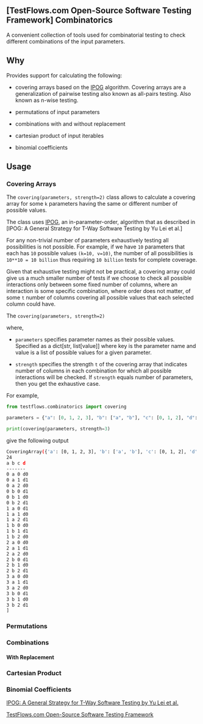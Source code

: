 ## [TestFlows.com Open-Source Software Testing Framework] Combinatorics


A convenient collection of tools used for combinatorial testing to check
different combinations of the input parameters.

## Why

Provides support for calculating the following:

* covering arrays based on the [IPOG] algorithm.
  Covering arrays are a generalization of pairwise testing also known as all-pairs testing.
  Also known as n-wise testing.

* permutations of input parameters

* combinations with and without replacement

* cartesian product of input iterables

* binomial coefficients

## Usage

### Covering Arrays

The `covering(parameters, strength=2)` class allows to calculate a covering array for some `k` parameters having the same or different number of possible values.

The class uses [IPOG], an in-parameter-order, algorithm that as described in [IPOG: A General Strategy for T-Way Software Testing by Yu Lei et al.]

For any non-trivial number of parameters exhaustively testing all possibilities is not possible.
For example, if we have `10` parameters that each has `10` possible values `(k=10, v=10)`, the
number of all possibilities is `10**10 = 10 billion` thus requiring `10 billion` tests for complete coverage.

Given that exhaustive testing might not be practical, a covering array could give us a much smaller
number of tests if we choose to check all possible interactions only between some fixed number
of columns, where an interaction is some specific combination, where order does not matter,
of some `t` number of columns covering all possible values that each selected column could have.

The `covering(parameters, strength=2)`

where,

* `parameters` specifies parameter names as their possible values.
   Specified as a dict[str, list[value]] where key is the parameter name and
   value is a list of possible values for a given parameter.

* `strength` specifies the strength `t` of the covering array that indicates number of columns
   in each combination for which all possible interactions will be checked.
   If `strength` equals number of parameters, then you get the exhaustive case.

For example,

```python
from testflows.combinatorics import covering

parameters = {"a": [0, 1, 2, 3], "b": ["a", "b"], "c": [0, 1, 2], "d": ["d0", "d1"]}

print(covering(parameters, strength=3)
```

give the following output

```bash
CoveringArray({'a': [0, 1, 2, 3], 'b': ['a', 'b'], 'c': [0, 1, 2], 'd': ['d0', 'd1']},3)[
24
a b c d
-------
0 a 0 d0
0 a 1 d1
0 a 2 d0
0 b 0 d1
0 b 1 d0
0 b 2 d1
1 a 0 d1
1 a 1 d0
1 a 2 d1
1 b 0 d0
1 b 1 d1
1 b 2 d0
2 a 0 d0
2 a 1 d1
2 a 2 d0
2 b 0 d1
2 b 1 d0
2 b 2 d1
3 a 0 d0
3 a 1 d1
3 a 2 d0
3 b 0 d1
3 b 1 d0
3 b 2 d1
]
```

### Permutations

### Combinations

#### With Replacement

### Cartesian Product

### Binomial Coefficients

[IPOG]: (https://citeseerx.ist.psu.edu/document?repid=rep1&type=pdf&doi=1362e14b8210a766099a9516491693c0c08bc04a)
[IPOG: A General Strategy for T-Way Software Testing by Yu Lei et al.](https://citeseerx.ist.psu.edu/document?repid=rep1&type=pdf&doi=1362e14b8210a766099a9516491693c0c08bc04a)

[TestFlows.com Open-Source Software Testing Framework](https://testflows.com)